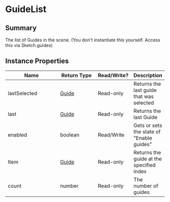 
# GuideList

## Summary
The list of Guides in the scene. (You don't instantiate this yourself. Access this via Sketch.guides)


## Instance Properties

<table>
<thead><tr><th width="225">Name</th><th width="160">Return Type</th><th width="80">Read/Write?</th><th>Description</th></tr></thead>
<tbody>
<tr><td>lastSelected</td><td><a href="guide.md">Guide</a></td><td>Read-only</td><td>Returns the last guide that was selected</td></tr>
<tr><td>last</td><td><a href="guide.md">Guide</a></td><td>Read-only</td><td>Returns the last Guide</td></tr>
<tr><td>enabled</td><td>boolean</td><td>Read/Write</td><td>Gets or sets the state of "Enable guides"</td></tr>
<tr><td>Item</td><td><a href="guide.md">Guide</a></td><td>Read-only</td><td>Returns the guide at the specified index</td></tr>
<tr><td>count</td><td>number</td><td>Read-only</td><td>The number of guides</td></tr>
</tbody></table>




